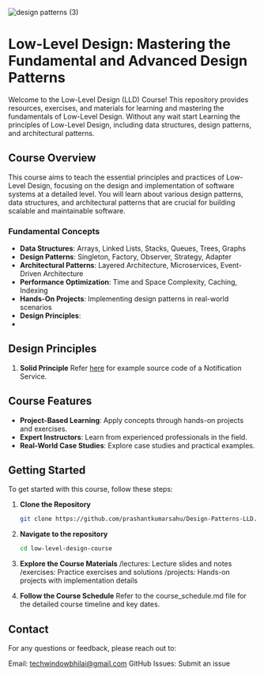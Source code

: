 ![design patterns (3)](https://github.com/user-attachments/assets/16693cc3-09ec-4325-9a94-41f65e89cf71)


# Low-Level Design: Mastering the Fundamental and Advanced Design Patterns

Welcome to the Low-Level Design (LLD) Course! This repository provides resources, exercises, and materials for learning and mastering the fundamentals of Low-Level Design.
Without any wait start Learning the principles of Low-Level Design, including data structures, design patterns, and architectural patterns.

## Course Overview

This course aims to teach the essential principles and practices of Low-Level Design, focusing on the design and implementation of software systems at a detailed level. You will learn about various design patterns, data structures, and architectural patterns that are crucial for building scalable and maintainable software.

### Fundamental Concepts

- **Data Structures**: Arrays, Linked Lists, Stacks, Queues, Trees, Graphs
- **Design Patterns**: Singleton, Factory, Observer, Strategy, Adapter
- **Architectural Patterns**: Layered Architecture, Microservices, Event-Driven Architecture
- **Performance Optimization**: Time and Space Complexity, Caching, Indexing
- **Hands-On Projects**: Implementing design patterns in real-world scenarios
- **Design Principles**:
-    

## Design Principles
   1. **Solid Principle**
       Refer [here](https://github.com/prashantkumarsahu/Design-Patterns-LLD/blob/master/SOLID_Principles/SOLID.java) for example source code of a Notification Service.

## Course Features

- **Project-Based Learning**: Apply concepts through hands-on projects and exercises.
- **Expert Instructors**: Learn from experienced professionals in the field.
- **Real-World Case Studies**: Explore case studies and practical examples.

## Getting Started

To get started with this course, follow these steps:

1. **Clone the Repository**

   ```bash
   git clone https://github.com/prashantkumarsahu/Design-Patterns-LLD.git
2. **Navigate to the repository**
   ```bash
   cd low-level-design-course

3. **Explore the Course Materials**
    /lectures: Lecture slides and notes
    /exercises: Practice exercises and solutions
    /projects: Hands-on projects with implementation details

4. **Follow the Course Schedule**
    Refer to the course_schedule.md file for the detailed course timeline and key dates.

## Contact
For any questions or feedback, please reach out to:

Email: techwindowbhilai@gmail.com
GitHub Issues: Submit an issue

